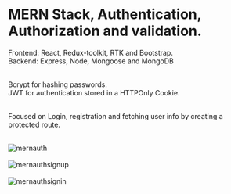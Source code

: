 <h1>MERN Stack, Authentication, Authorization and validation.</h1>

Frontend: React, Redux-toolkit, RTK and Bootstrap.<br>
Backend: Express, Node, Mongoose and MongoDB<br><br>

Bcrypt for hashing passwords.<br>
JWT for authentication stored in a HTTPOnly Cookie.<br><br>

Focused on Login, registration and fetching user info by creating a protected route.<br><br>

![mernauth](https://github.com/Noud63/mern-stack-authorization/assets/38325801/1051dbce-894a-4cb5-a791-ad22c8fd2ec0)<br><br>
![mernauthsignup](https://github.com/Noud63/mern-stack-authorization/assets/38325801/90153a81-e397-4ed2-b0f3-89b21cc1eea1)<br><br>
![mernauthsignin](https://github.com/Noud63/mern-stack-authorization/assets/38325801/f4ce680a-df91-42d0-9acc-83ee3853ca5b)<br><br>


